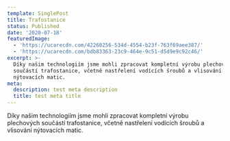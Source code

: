 ```yaml
---
template: SinglePost
title: Trafostanice
status: Published
date: '2020-07-18'
featuredImage:
  - 'https://ucarecdn.com/42268256-534d-4554-b23f-763f69aee387/'
  - 'https://ucarecdn.com/bdb83363-23c9-464e-9c51-d5d9e9c92c46/'
excerpt: >-
  Díky našim technologiím jsme mohli zpracovat kompletní výrobu plechových
  součástí trafostanice, včetně nastřelení vodících šroubů a vlisování
  nýtovacích matic.
meta:
  description: test meta description
  title: test meta title
---
```

Díky našim technologiím jsme mohli zpracovat kompletní výrobu plechových součástí trafostanice, včetně nastřelení vodících šroubů a vlisování nýtovacích matic.
